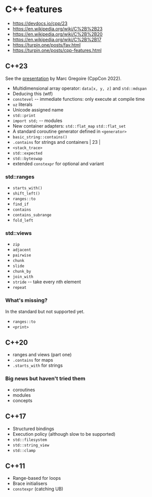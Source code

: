 # C++ features
- https://devdocs.io/cpp/23
- https://en.wikipedia.org/wiki/C%2B%2B23
- https://en.wikipedia.org/wiki/C%2B%2B20
- https://en.wikipedia.org/wiki/C%2B%2B17
- https://turpin.one/posts/fav.html
- https://turpin.one/posts/cpp-features.html

## C++23
See the [presentation](https://www.youtube.com/watch?v=b0NkuoUkv0M) by Marc Gregoire (CppCon 2022).

- Multidimensional array operator: `data[x, y, z]` and `std::mdspan`
- Deducing this (wtf)
- `constevel` -- immediate functions: only execute at compile time
- `uz` literals
- Unicode assigned name
- `std::print`
- `import std;` -- modules
- New container adapters: `std::flat_map` `std::flat_set`
- A standard coroutine generator defined in `<generator>`
- `basic_string::contains()`
- `.contains` for strings and containers | 23 |
- `<stack_trace>`
- `std::expected`
- `std::byteswap`
- extended `constexpr` for optional and variant

### std::ranges
- `starts_with()`
- `shift_left()`
- `ranges::to`
- `find_if`
- `contains`
- `contains_subrange`
- `fold_left`

### std::views
- `zip`
- `adjacent`
- `pairwise`
- `chunk`
- `slide`
- `chunk_by`
- `join_with`
- `stride` -- take every nth element
- `repeat`

### What's missing?
In the standard but not supported yet.

- `ranges::to`
- `<print>`

## C++20
- ranges and views (part one)
- `.contains` for maps
- `.starts_with` for strings

### Big news but haven't tried them
- coroutines
- modules
- concepts

## C++17
- Structured bindings
- Execution policy (although slow to be supported)
- `std::filesystem`
- `std::string_view`
- `std::clamp`

## C++11
- Range-based for loops
- Brace initialisers
- `constexpr` (catching UB)

